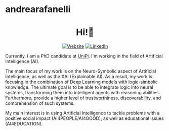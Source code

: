 # andrearafanelli
<h1 align="center">Hi!👋</h1>

<p align="center">
  <a href="https://andrearafanelli.github.io/"><img alt="Website" title="Website" src="https://tinyurl.com/gsarti-shield"></a>
  <a href="https://www.linkedin.com/in/andrea-rafanelli/"><img alt="LinkedIn" title="LinkedIn"src="https://img.shields.io/badge/linkedin-%230077B5.svg?&style=for-the-badge&logo=linkedin&logoColor=white"></a>
</p>

Currently, I am a PhD candidate at [UniPi](https://phd-ai-society.di.unipi.it/). I'm working in the field of Artificial Intelligence (AI). 

The main focus of my work is on the Neuro-Symbolic aspect of Artificial Intelligence, as well as the XAI (Explainable AI). As a result, my work is focusing in the combination of Deep Learning models with logic-simbolic knowledge. The ultimate goal is to be able to integrate logic into neural systems, transforming them into intelligent agents with reasoning abilities. Furthermore, provide a higher level of trustworthiness, discoverability, and comprehension of such systems. 

My main interest is in using Artificial Intelligence to tackle problems with a positive social impact (AI4PEOPLE/AI4GOOD), as well as educational issues (AI4EDUCATION).



<!--
**andrearafanelli/andrearafanelli** is a ✨ _special_ ✨ repository because its `README.md` (this file) appears on your GitHub profile.

Here are some ideas to get you started:

- 🔭 I’m currently working on ...
- 🌱 I’m currently learning ...
- 👯 I’m looking to collaborate on ...
- 🤔 I’m looking for help with ...
- 💬 Ask me about ...
- 📫 How to reach me: ...
- 😄 Pronouns: ...
- ⚡ Fun fact: ...
-->
